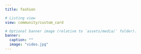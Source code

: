 ```yaml
---
title: fashion

# Listing view
view: community/custom_card

# Optional banner image (relative to `assets/media/` folder).
banner:
  caption: ""
  image: "video.jpg"
---
```

